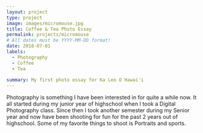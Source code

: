 ```yaml
---
layout: project
type: project
image: images/micromouse.jpg
title: Coffee & Tea Photo Essay
permalink: projects/micromouse
# All dates must be YYYY-MM-DD format!
date: 2018-07-01
labels:
  - Photography
  - Coffee
  - Tea
  
summary: My first photo essay for Ka Leo O Hawai'i
---
```


Photography is something I have been interested in for quite a while now. It all started during my junior year of highschool when I took a Digital Photography class. Since then I took another semester during my Senior year and now have been shooting for fun for the past 2 years out of highschool. Some of my favorite things to shoot is Portraits and sports.
